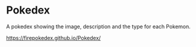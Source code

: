 # Pokedex

A pokedex showing the image, description and the type for each Pokemon. 

https://firepokedex.github.io/Pokedex/
